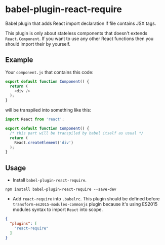 # babel-plugin-react-require

Babel plugin that adds React import declaration if file contains JSX tags.

This plugin is only about stateless components that doesn't extends `React.Component`.
If you want to use any other React functions then you should import their by yourself.

## Example

Your `component.js` that contains this code:

```js
export default function Component() {
  return (
    <div />
  );
}
```

will be transpiled into something like this:

```js
import React from 'react';

export default function Component() {
  /* this part will be transpiled by babel itself as usual */
  return (
    React.createElement('div')
  );
}
```

## Usage

* Install `babel-plugin-react-require`.

```
npm install babel-plugin-react-require --save-dev
```

* Add `react-require` into `.babelrc`. This plugin should be defined before `transform-es2015-modules-commonjs` plugin because it's using ES2015 modules syntax to import `React` into scope.

```json
{
  "plugins": [
    "react-require"
  ]
}
```
